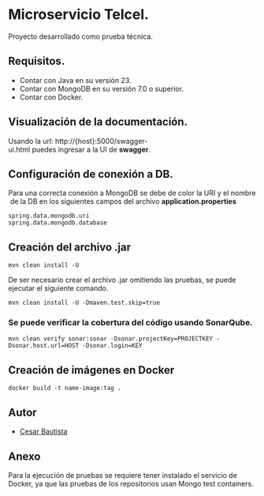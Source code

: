 # Microservicio Telcel.
Proyecto desarrollado como prueba técnica.

## Requisitos.
- Contar con Java en su versión 23.
- Contar con MongoDB en su versión 7.0 o superior.
- Contar con Docker.

## Visualización de la documentación.
Usando la url: http://{host}:5000/swagger-ui.html puedes ingresar a la UI de **swagger**.

## Configuración de conexión a DB.
Para una correcta conexión a MongoDB se debe de color la URI y el nombre de la DB en los siguientes campos del archivo **application.properties**
```
spring.data.mongodb.uri
spring.data.mongodb.database
```

## Creación del archivo .jar
```
mvn clean install -U
```
De ser necesario crear el archivo .jar omitiendo las pruebas, se puede ejecutar el siguiente comando.
```
mvn clean install -U -Dmaven.test.skip=true
```
### Se puede verificar la cobertura del código usando SonarQube.
```
mvn clean verify sonar:sonar -Dsonar.projectKey=PROJECTKEY -Dsonar.host.url=HOST -Dsonar.login=KEY
```
## Creación de imágenes en Docker
```
docker build -t name-image:tag .
```

## Autor

- [Cesar Bautista](https://github.com/cesarBau)


## Anexo

Para la ejecución de pruebas se requiere tener instalado el servicio de Docker, ya que las pruebas de los repositorios usan Mongo test containers.
